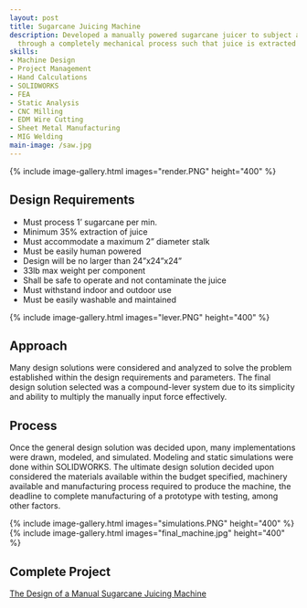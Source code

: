 ```yaml
---
layout: post
title: Sugarcane Juicing Machine
description: Developed a manually powered sugarcane juicer to subject a section of sugarcane
  through a completely mechanical process such that juice is extracted and accumulated.
skills: 
- Machine Design
- Project Management
- Hand Calculations
- SOLIDWORKS
- FEA
- Static Analysis
- CNC Milling
- EDM Wire Cutting
- Sheet Metal Manufacturing
- MIG Welding
main-image: /saw.jpg
---
```


{% include image-gallery.html images="render.PNG" height="400" %} 

## Design Requirements
- Must process 1’ sugarcane per min.
- Minimum 35% extraction of juice
- Must accommodate a maximum 2” diameter stalk
- Must be easily human powered
- Design will be no larger than 24”x24”x24”
- 33lb max weight per component
- Shall be safe to operate and not contaminate the juice
- Must withstand indoor and outdoor use
- Must be easily washable and maintained

{% include image-gallery.html images="lever.PNG" height="400" %} 

## Approach
Many design solutions were considered and analyzed to solve the problem
established within the design requirements and parameters. The final
design solution selected was a compound-lever system due to its simplicity
and ability to multiply the manually input force effectively.

## Process
Once the general design solution was decided upon, many implementations were drawn, modeled, and simulated. Modeling and
static simulations were done within SOLIDWORKS. The ultimate design solution decided upon considered the materials available
within the budget specified, machinery available and manufacturing process required to produce the machine, the deadline to
complete manufacturing of a prototype with testing, among other factors.

{% include image-gallery.html images="simulations.PNG" height="400" %}
{% include image-gallery.html images="final_machine.jpg" height="400" %}

## Complete Project
[The Design of a Manual Sugarcane Juicing Machine](https://drive.google.com/file/d/1yJqB3x2qNVBIIWLTKChCK3NI_h32Q1c8/view)
